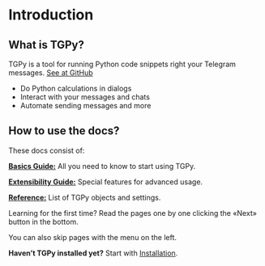 # Introduction

## What is TGPy?

TGPy is a tool for running Python code snippets right your Telegram
messages. [See at GitHub](https://github.com/tm-a-t/TGPy/)

- Do Python calculations in dialogs
- Interact with your messages and chats
- Automate sending messages and more

## How to use the docs?

These docs consist of:

**[Basics Guide:](/basics/code/)** All you need to know to start using TGPy.

**[Extensibility Guide:](/extensibility/context/)** Special features for advanced usage.

**[Reference:](/reference/builtins/)** List  of TGPy objects and settings.

Learning for the first time? Read the pages one by one clicking the «Next» button in the bottom.

You can also skip pages with the menu on the left.

**Haven’t TGPy installed yet?** Start with [Installation](/installation/).
